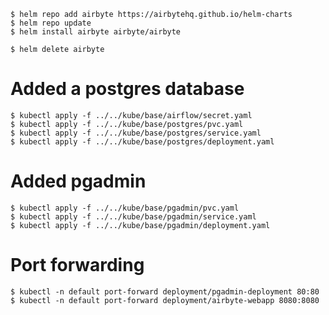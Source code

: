     $ helm repo add airbyte https://airbytehq.github.io/helm-charts
    $ helm repo update
    $ helm install airbyte airbyte/airbyte

    $ helm delete airbyte

# Added a postgres database

    $ kubectl apply -f ../../kube/base/airflow/secret.yaml
    $ kubectl apply -f ../../kube/base/postgres/pvc.yaml
    $ kubectl apply -f ../../kube/base/postgres/service.yaml
    $ kubectl apply -f ../../kube/base/postgres/deployment.yaml

# Added pgadmin

    $ kubectl apply -f ../../kube/base/pgadmin/pvc.yaml
    $ kubectl apply -f ../../kube/base/pgadmin/service.yaml
    $ kubectl apply -f ../../kube/base/pgadmin/deployment.yaml


# Port forwarding
    $ kubectl -n default port-forward deployment/pgadmin-deployment 80:80
    $ kubectl -n default port-forward deployment/airbyte-webapp 8080:8080